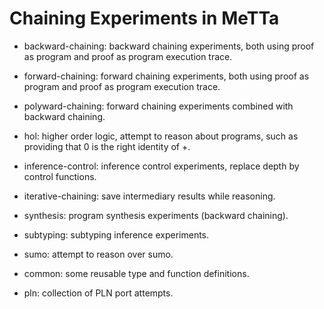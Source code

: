 # Chaining Experiments in MeTTa

- backward-chaining: backward chaining experiments, both using proof
  as program and proof as program execution trace.

- forward-chaining: forward chaining experiments, both using proof as
  program and proof as program execution trace.

- polyward-chaining: forward chaining experiments combined with
  backward chaining.

- hol: higher order logic, attempt to reason about programs, such as
  providing that 0 is the right identity of +.

- inference-control: inference control experiments, replace depth by
  control functions.

- iterative-chaining: save intermediary results while reasoning.

- synthesis: program synthesis experiments (backward chaining).

- subtyping: subtyping inference experiments.

- sumo: attempt to reason over sumo.

- common: some reusable type and function definitions.

- pln: collection of PLN port attempts.
